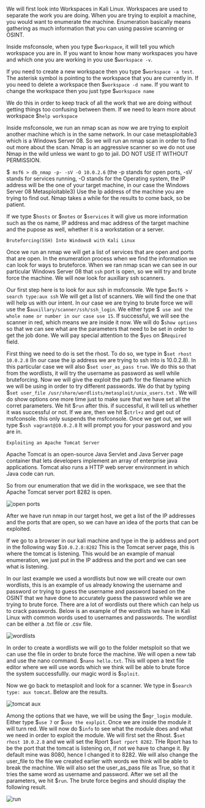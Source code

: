 
We will first look into Workspaces in Kali Linux. Workspaces are used to separate the work you are doing. When you are trying to exploit a machine, you would want to enumerate the machine. Enumeration basically means gathering as much information that you can using passive scanning or OSINT. 

Inside msfconsole, when you type $`workspace`, it will tell you which workspace you are in. If you want to know how many workspaces you have and which one you are working in you use $`workspace -v`. 

If you need to create a new workspace then you type $`workspace -a test`. The asterisk symbol is pointing to the workspace that you are currently in. If you need to delete a workspace then $`workspace -d name`. If you want to change the workspace then you just type $`workspace name`

We do this in order to keep track of all the work that we are doing without getting things too confusing between them. If we need to learn more about workspace $`help workspace`

 Inside msfconsole, we run an nmap scan as now we are trying to exploit another machine which is in the same network. In our case metasploitable3 which is a Windows Server 08. So we will run an nmap scan in order to find out more about the scan. Nmap is an aggressive scanner so we do not use Nmap in the wild unless we want to go to jail. DO NOT USE IT WITHOUT PERMISSION. 
 
 $` msf6 > db_nmap -p- -sV -O 10.0.2.6` (the -p stands for open ports, -sV stands for services running, -O stands for the Operating system, the IP address will be the one of your target machine, in our case the Windows Server 08 Metasploitable3) Use the Ip address of the machine you are trying to find out. Nmap takes a while for the results to come back, so be patient. 
 
 If we type $`hosts` or $`notes` or $`services` it will give us more information such as the os name, IP address and mac address of the target machine and the pupose as well, whether it is a workstation or a server. 
 
 `Bruteforcing(SSH) Into Windows8 with Kali Linux` 
 
 Once we run an nmap we will get a list of services that are open and ports that are open. In the enumeration process when we find the information we can look for ways to bruteforce. When we ran nmap scan we can see in our particular Windows Server 08 that `ssh` port is open, so we will try and brute force the machine. We will now look for auxillary ssh scanners. 
 
 Our first step here is to look for aux ssh in msfconsole. We type $`msf6 > search type:aux ssh` We will get a list of scanners. We will find the one that will help us with our intent. In our case we are trying to brute force we will use the $`auxillary/scanner/ssh/ssh_login`. We either type $` use and the whole name or number in our case use 15`. If successful, we will see the scanner in red, which means we are inside it now. We will do $`show options` so that we can see what are the parameters that need to be set in order to get the job done. We will pay special attention to the $`yes` on $`Required` field. 

First thing we need to do is set the rhost. To do so, we type in $`set rhost 10.0.2.8` (In our case the ip address we are trying to ssh into is 10.0.2.8). In this particular case we will also $`set user_as_pass true`. We do this so that from the wordlists, it will try the username as password as well while bruteforcing. Now we will give the exploit the path for the filename which we will be using in order to try different passwords. We do that by typing $`set user_file /usr/share/wordlists/metasploit/unix_users.txt` . We will do show options one more time just to make sure that we have set all the corret parameters. We hit $`run` after this. if successful, it will tell us whether it was successful or not. If we are, then we hit $`ctrl+z` and get out of msfconsole. this only suspends the msfconsole. Once we get out, we will type $`ssh vagrant@10.0.2.8` It will prompt you for your password and you are in. 



`Exploiting an Apache Tomcat Server`

Apache Tomcat is an open-source Java Servlet and Java Server page container that lets developers implement an array of enterprise java applications. Tomcat also runs a HTTP web server environment in which Java code can run. 

So from our enumeration that we did in the workspace, we see that the Apache Tomcat server port 8282 is open. 

 ![open ports](https://user-images.githubusercontent.com/93686063/201373243-96e32798-b879-471e-b704-313bcd199a87.JPG)

After we have run nmap in our target host, we get a list of the IP addresses and the ports that are open, so we can have an idea of the ports that can be exploited. 

If we go to a browser in our kali machine and type in the ip address and port in the following way $`10.0.2.8:8282` This is the Tomcat server page, this is where the tomcat is listening. This would be an example of manual enumeration, we just put in the IP address and the port and we can see what is listening. 

In our last example we used a wordlists but now we will create our own wordlists, this is an example of us already knowing the username and password or trying to guess the username and password based on the OSINT that we have done to accurately guess the password while we are trying to brute force. There are a lot of wordlists out there which can help us to crack passwords. Below is an example of the wordlists we have in Kali Linux with common words used to usernames and passwords. The wordlist can be either a .txt file or .csv file. 



![wordlists](https://user-images.githubusercontent.com/93686063/201375979-c97a72ce-4fa5-4619-8bc0-21a0e8ac0461.JPG)

In order to create a wordlists we will go to the folder metsploit so that we can use the file in order to brute force the machine. We will open a new tab and use the nano command. $`nano hello.txt`. This will open a text file editor where we will use words which we think will be able to brute force the system successfullly. our magic word is $`sploit`. 

Now we go back to metasploit and look for a scanner. We type in $`search type: aux tomcat`. Below are the results. 

![tomcat aux](https://user-images.githubusercontent.com/93686063/201379322-41dd0e8c-fa91-45f1-b9bb-8aaec4d36156.JPG)

Among the options that we have, we will be using the $`mgr_login` module. Either type $`use 7` or $`use the explpit`. Once we are inside the module it will turn red. We will now do $`info` to see what the module does and what we need in order to exploit the module. We will first set the Rhost. $`set rhost 10.0.2.8` and we will set the Rport $`set rport 8282`. THe Rport has to be the port that the tomcat is listening on, if not we have to change it. By default mine was 8080, hence I changed it to 8282. We will also change the user_file to the file we created earlier with words we think will be able to break the machine. We will also set the user_as_pass file as True, so that it tries the same word as username and password. After we set all the parameters, we hit $`run`. The brute force begins and should display the following result. 

![run](https://user-images.githubusercontent.com/93686063/201382661-a9babdd5-0e20-404b-bbe1-ddbd03e30606.JPG)



